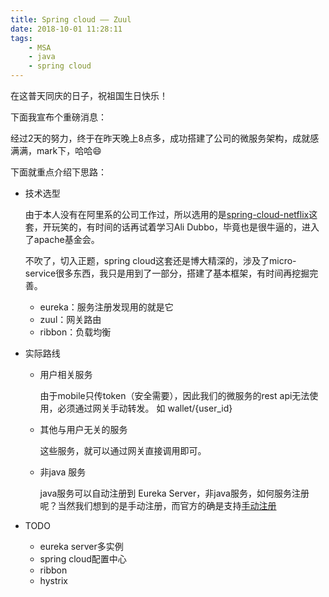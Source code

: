 ```yaml
---
title: Spring cloud —— Zuul
date: 2018-10-01 11:28:11
tags:
    - MSA
    - java
    - spring cloud
---
```

在这普天同庆的日子，祝祖国生日快乐！

下面我宣布个重磅消息：

经过2天的努力，终于在昨天晚上8点多，成功搭建了公司的微服务架构，成就感满满，mark下，哈哈😄

下面就重点介绍下思路：
<!-- more -->
* 技术选型
	
	由于本人没有在阿里系的公司工作过，所以选用的是[spring-cloud-netflix](https://cloud.spring.io/spring-cloud-netflix/)这套，开玩笑的，有时间的话再试着学习Ali Dubbo，毕竟也是很牛逼的，进入了apache基金会。
	
	不吹了，切入正题，spring cloud这套还是博大精深的，涉及了micro-service很多东西，我只是用到了一部分，搭建了基本框架，有时间再挖掘完善。
	* eureka：服务注册发现用的就是它
	* zuul：网关路由
	* ribbon：负载均衡
* 实际路线
	
	* 用户相关服务
	
		由于mobile只传token（安全需要），因此我们的微服务的rest api无法使用，必须通过网关手动转发。
		如 wallet/{user_id}
	
	* 其他与用户无关的服务
	
		这些服务，就可以通过网关直接调用即可。
	
	* 非java 服务
	
		java服务可以自动注册到 Eureka Server，非java服务，如何服务注册呢？当然我们想到的是手动注册，而官方的确是支持[手动注册](https://github.com/Netflix/eureka/wiki/Eureka-REST-operations)

* TODO

	* eureka server多实例
	* spring cloud配置中心
	* ribbon
	* hystrix
		